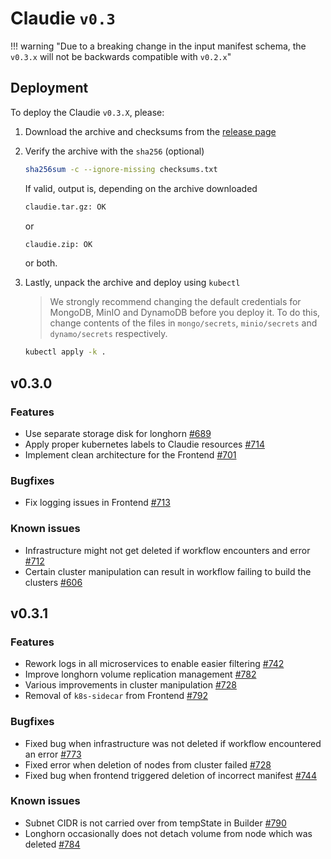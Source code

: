 # Claudie `v0.3`

!!! warning "Due to a breaking change in the input manifest schema, the `v0.3.x` will not be backwards compatible with `v0.2.x`"

## Deployment

To deploy the Claudie `v0.3.X`, please:

1. Download the archive and checksums from the [release page](https://github.com/berops/claudie/releases)

2. Verify the archive with the `sha256` (optional)

    ```sh
    sha256sum -c --ignore-missing checksums.txt
    ```

    If valid, output is, depending on the archive downloaded

    ```sh
    claudie.tar.gz: OK
    ```

    or

    ```sh
    claudie.zip: OK
    ```

    or both.

3. Lastly, unpack the archive and deploy using `kubectl`

    > We strongly recommend changing the default credentials for MongoDB, MinIO and DynamoDB before you deploy it. To do this, change contents of the files in `mongo/secrets`, `minio/secrets` and `dynamo/secrets` respectively.

    ```sh
    kubectl apply -k .
    ```

## v0.3.0

### Features

- Use separate storage disk for longhorn [#689](https://github.com/berops/claudie/pull/698)
- Apply proper kubernetes labels to Claudie resources [#714](https://github.com/berops/claudie/pull/714)
- Implement clean architecture for the Frontend [#701](https://github.com/berops/claudie/pull/701)

### Bugfixes

- Fix logging issues in Frontend [#713](https://github.com/berops/claudie/pull/713)

### Known issues

- Infrastructure might not get deleted if workflow encounters and error [#712](https://github.com/berops/claudie/issues/712)
- Certain cluster manipulation can result in workflow failing to build the clusters [#606](https://github.com/berops/claudie/issues/606)

## v0.3.1

### Features

- Rework logs in all microservices to enable easier filtering [#742](https://github.com/berops/claudie/pull/742)
- Improve longhorn volume replication management [#782](https://github.com/berops/claudie/pull/782)
- Various improvements in cluster manipulation [#728](https://github.com/berops/claudie/pull/728)
- Removal of `k8s-sidecar` from Frontend [#792](https://github.com/berops/claudie/pull/792)

### Bugfixes

- Fixed bug when infrastructure was not deleted if workflow encountered an error [#773](https://github.com/berops/claudie/pull/773)
- Fixed error when deletion of nodes from cluster failed [#728](https://github.com/berops/claudie/pull/728)
- Fixed bug when frontend triggered deletion of incorrect manifest [#744](https://github.com/berops/claudie/pull/744)

### Known issues

- Subnet CIDR is not carried over from tempState in Builder [#790](https://github.com/berops/claudie/issues/790)
- Longhorn occasionally does not detach volume from node which was deleted [#784](https://github.com/berops/claudie/issues/784)
